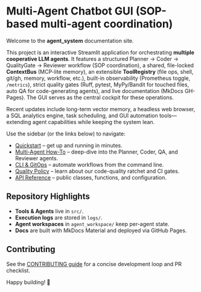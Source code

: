 # Multi-Agent Chatbot GUI (SOP-based multi-agent coordination)

Welcome to the **agent_system** documentation site.

This project is an interactive Streamlit application for orchestrating **multiple cooperative LLM agents**. It features a structured Planner → Coder → QualityGate → Reviewer workflow (SOP coordination), a shared, file-locked **ContextBus** (MCP-lite memory), an extensible **ToolRegistry** (file ops, shell, git/gh, memory, workflow, etc.), built-in observability (Prometheus toggle, `/metrics`), strict quality gates (Ruff, pytest, MyPy/Bandit for touched files, auto QA for code-generating agents), and live documentation (MkDocs GH-Pages). The GUI serves as the central cockpit for these operations.

Recent updates include long-term vector memory, a headless web browser, a SQL analytics engine, task scheduling, and GUI automation tools—extending agent capabilities while keeping the system lean.

Use the sidebar (or the links below) to navigate:

- [Quickstart](quickstart.md) – get up and running in minutes.
- [Multi-Agent How-To](multi_agent.md) – deep-dive into the Planner, Coder, QA, and Reviewer agents.
- [CLI & GitOps](cli_gitops.md) – automate workflows from the command line.
- [Quality Policy](quality_policy.md) – learn about our code-quality ratchet and CI gates.
- [API Reference](api_reference.md) – public classes, functions, and configuration.

## Repository Highlights

- **Tools & Agents** live in `src/`.
- **Execution logs** are stored in `logs/`.
- **Agent workspaces** in `agent_workspace/` keep per-agent state.
- **Docs** are built with MkDocs Material and deployed via GitHub Pages.

## Contributing

See the [CONTRIBUTING guide](https://github.com/ianlucas1/agent_system/blob/main/CONTRIBUTING.md) for a concise development loop and PR checklist.

Happy building! 🚀 